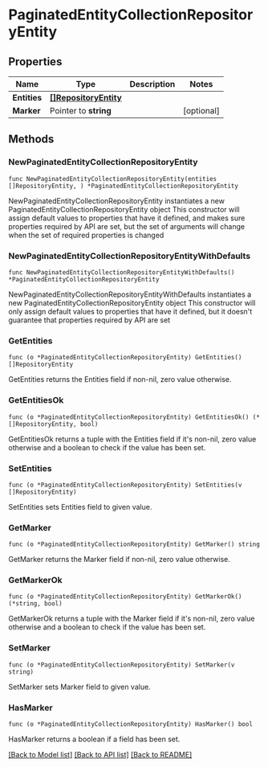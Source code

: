 # PaginatedEntityCollectionRepositoryEntity

## Properties

Name | Type | Description | Notes
------------ | ------------- | ------------- | -------------
**Entities** | [**[]RepositoryEntity**](RepositoryEntity.md) |  | 
**Marker** | Pointer to **string** |  | [optional] 

## Methods

### NewPaginatedEntityCollectionRepositoryEntity

`func NewPaginatedEntityCollectionRepositoryEntity(entities []RepositoryEntity, ) *PaginatedEntityCollectionRepositoryEntity`

NewPaginatedEntityCollectionRepositoryEntity instantiates a new PaginatedEntityCollectionRepositoryEntity object
This constructor will assign default values to properties that have it defined,
and makes sure properties required by API are set, but the set of arguments
will change when the set of required properties is changed

### NewPaginatedEntityCollectionRepositoryEntityWithDefaults

`func NewPaginatedEntityCollectionRepositoryEntityWithDefaults() *PaginatedEntityCollectionRepositoryEntity`

NewPaginatedEntityCollectionRepositoryEntityWithDefaults instantiates a new PaginatedEntityCollectionRepositoryEntity object
This constructor will only assign default values to properties that have it defined,
but it doesn't guarantee that properties required by API are set

### GetEntities

`func (o *PaginatedEntityCollectionRepositoryEntity) GetEntities() []RepositoryEntity`

GetEntities returns the Entities field if non-nil, zero value otherwise.

### GetEntitiesOk

`func (o *PaginatedEntityCollectionRepositoryEntity) GetEntitiesOk() (*[]RepositoryEntity, bool)`

GetEntitiesOk returns a tuple with the Entities field if it's non-nil, zero value otherwise
and a boolean to check if the value has been set.

### SetEntities

`func (o *PaginatedEntityCollectionRepositoryEntity) SetEntities(v []RepositoryEntity)`

SetEntities sets Entities field to given value.


### GetMarker

`func (o *PaginatedEntityCollectionRepositoryEntity) GetMarker() string`

GetMarker returns the Marker field if non-nil, zero value otherwise.

### GetMarkerOk

`func (o *PaginatedEntityCollectionRepositoryEntity) GetMarkerOk() (*string, bool)`

GetMarkerOk returns a tuple with the Marker field if it's non-nil, zero value otherwise
and a boolean to check if the value has been set.

### SetMarker

`func (o *PaginatedEntityCollectionRepositoryEntity) SetMarker(v string)`

SetMarker sets Marker field to given value.

### HasMarker

`func (o *PaginatedEntityCollectionRepositoryEntity) HasMarker() bool`

HasMarker returns a boolean if a field has been set.


[[Back to Model list]](../README.md#documentation-for-models) [[Back to API list]](../README.md#documentation-for-api-endpoints) [[Back to README]](../README.md)


